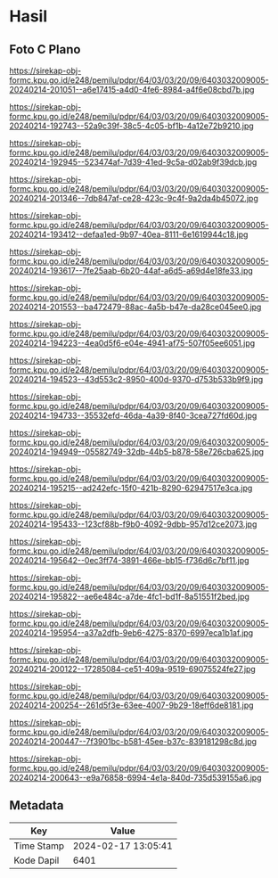 # Hasil

## Foto C Plano

https://sirekap-obj-formc.kpu.go.id/e248/pemilu/pdpr/64/03/03/20/09/6403032009005-20240214-201051--a6e17415-a4d0-4fe6-8984-a4f6e08cbd7b.jpg

https://sirekap-obj-formc.kpu.go.id/e248/pemilu/pdpr/64/03/03/20/09/6403032009005-20240214-192743--52a9c39f-38c5-4c05-bf1b-4a12e72b9210.jpg

https://sirekap-obj-formc.kpu.go.id/e248/pemilu/pdpr/64/03/03/20/09/6403032009005-20240214-192945--523474af-7d39-41ed-9c5a-d02ab9f39dcb.jpg

https://sirekap-obj-formc.kpu.go.id/e248/pemilu/pdpr/64/03/03/20/09/6403032009005-20240214-201346--7db847af-ce28-423c-9c4f-9a2da4b45072.jpg

https://sirekap-obj-formc.kpu.go.id/e248/pemilu/pdpr/64/03/03/20/09/6403032009005-20240214-193412--defaa1ed-9b97-40ea-8111-6e1619944c18.jpg

https://sirekap-obj-formc.kpu.go.id/e248/pemilu/pdpr/64/03/03/20/09/6403032009005-20240214-193617--7fe25aab-6b20-44af-a6d5-a69d4e18fe33.jpg

https://sirekap-obj-formc.kpu.go.id/e248/pemilu/pdpr/64/03/03/20/09/6403032009005-20240214-201553--ba472479-88ac-4a5b-b47e-da28ce045ee0.jpg

https://sirekap-obj-formc.kpu.go.id/e248/pemilu/pdpr/64/03/03/20/09/6403032009005-20240214-194223--4ea0d5f6-e04e-4941-af75-507f05ee6051.jpg

https://sirekap-obj-formc.kpu.go.id/e248/pemilu/pdpr/64/03/03/20/09/6403032009005-20240214-194523--43d553c2-8950-400d-9370-d753b533b9f9.jpg

https://sirekap-obj-formc.kpu.go.id/e248/pemilu/pdpr/64/03/03/20/09/6403032009005-20240214-194733--35532efd-46da-4a39-8f40-3cea727fd60d.jpg

https://sirekap-obj-formc.kpu.go.id/e248/pemilu/pdpr/64/03/03/20/09/6403032009005-20240214-194949--05582749-32db-44b5-b878-58e726cba625.jpg

https://sirekap-obj-formc.kpu.go.id/e248/pemilu/pdpr/64/03/03/20/09/6403032009005-20240214-195215--ad242efc-15f0-421b-8290-62947517e3ca.jpg

https://sirekap-obj-formc.kpu.go.id/e248/pemilu/pdpr/64/03/03/20/09/6403032009005-20240214-195433--123cf88b-f9b0-4092-9dbb-957d12ce2073.jpg

https://sirekap-obj-formc.kpu.go.id/e248/pemilu/pdpr/64/03/03/20/09/6403032009005-20240214-195642--0ec3ff74-3891-466e-bb15-f736d6c7bf11.jpg

https://sirekap-obj-formc.kpu.go.id/e248/pemilu/pdpr/64/03/03/20/09/6403032009005-20240214-195822--ae6e484c-a7de-4fc1-bd1f-8a51551f2bed.jpg

https://sirekap-obj-formc.kpu.go.id/e248/pemilu/pdpr/64/03/03/20/09/6403032009005-20240214-195954--a37a2dfb-9eb6-4275-8370-6997eca1b1af.jpg

https://sirekap-obj-formc.kpu.go.id/e248/pemilu/pdpr/64/03/03/20/09/6403032009005-20240214-200122--17285084-ce51-409a-9519-69075524fe27.jpg

https://sirekap-obj-formc.kpu.go.id/e248/pemilu/pdpr/64/03/03/20/09/6403032009005-20240214-200254--261d5f3e-63ee-4007-9b29-18eff6de8181.jpg

https://sirekap-obj-formc.kpu.go.id/e248/pemilu/pdpr/64/03/03/20/09/6403032009005-20240214-200447--7f3901bc-b581-45ee-b37c-839181298c8d.jpg

https://sirekap-obj-formc.kpu.go.id/e248/pemilu/pdpr/64/03/03/20/09/6403032009005-20240214-200643--e9a76858-6994-4e1a-840d-735d539155a6.jpg


## Metadata

| Key        | Value               |
| ---------- | ------------------- |
| Time Stamp | 2024-02-17 13:05:41 |
| Kode Dapil | 6401                |



